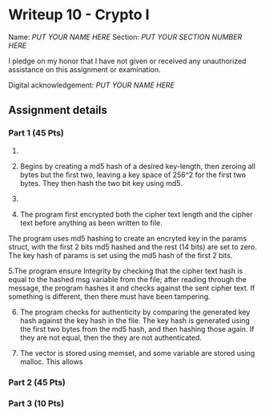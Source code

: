# Writeup 10 - Crypto I

Name: *PUT YOUR NAME HERE*
Section: *PUT YOUR SECTION NUMBER HERE*

I pledge on my honor that I have not given or received any unauthorized assistance on this assignment or examination.

Digital acknowledgement: *PUT YOUR NAME HERE*


## Assignment details

### Part 1 (45 Pts)


1.

2. Begins by creating a md5 hash of a desired key-length, then zeroing all bytes but the first two, leaving a key space of 256^2 for the first two bytes. They then hash the two bit key using md5.



3. 

4. The program first encrypted both the cipher text length and the cipher text before anything as been written to file.

The program uses md5 hashing to create an encryted key in the params struct, with the first 2 bits md5 hashed and the rest (14 bits) are set to zero. The key hash of params is set using the md5 hash of the first 2 bits.

5.The program ensure Integrity by checking that the cipher text hash is equal to the hashed msg variable from the file; after reading through the message, the program hashes it and checks against the sent cipher text. If something is different, then there must have been tampering.

6. The program checks for authenticity by comparing the generated key hash  against the key hash in the file. The key hash is generated using the first two bytes from the md5 hash, and then hashing those again. If they are not equal, then the they are not authenticated. 

7. The vector is stored using memset, and some variable are stored using malloc. This allows

### Part 2 (45 Pts)

### Part 3 (10 Pts)

